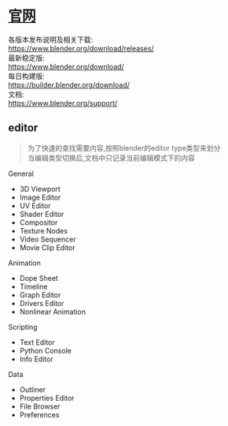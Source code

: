 # [官网](http://www.blender.org)
各版本发布说明及相关下载:  
    https://www.blender.org/download/releases/  
最新稳定版:  
    https://www.blender.org/download/  
每日构建版:  
    https://builder.blender.org/download/  
文档:  
    https://www.blender.org/support/

## editor
>为了快速的查找需要内容,按照blender的editor type类型来划分  
>当编辑类型切换后,文档中只记录当前编辑模式下的内容

General

- 3D Viewport
- Image Editor
- UV Editor
- Shader Editor
- Compositor
- Texture Nodes
- Video Sequencer
- Movie Clip Editor

Animation
- Dope Sheet
- Timeline
- Graph Editor
- Drivers Editor
- Nonlinear Animation

Scripting
- Text Editor
- Python Console
- Info Editor

Data
- Outliner
- Properties Editor
- File Browser
- Preferences
